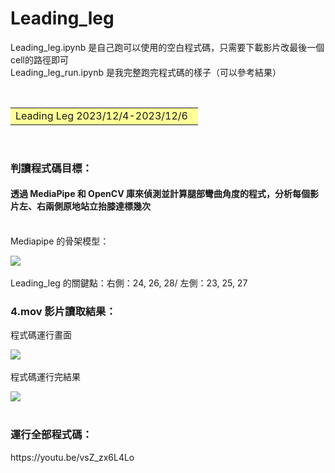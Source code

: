 # Leading_leg

Leading_leg.ipynb 是自己跑可以使用的空白程式碼，只需要下載影片改最後一個cell的路徑即可<br>
Leading_leg_run.ipynb 是我完整跑完程式碼的樣子（可以參考結果）


&emsp;<font size=6><table><tr><td bgcolor=#ffff99> 
Leading Leg 2023/12/4-2023/12/6&ensp; </td></tr></table></font>
<br>
<h3>判讀程式碼目標：</h3>
<h4>透過 MediaPipe 和 OpenCV 庫來偵測並計算腿部彎曲角度的程式，分析每個影片左、右兩側原地站立抬膝達標幾次</h4> 
<br>
Mediapipe 的骨架模型：

![](https://imgur.com/C98MGPb.png)<br>
<br>
Leading_leg 的關鍵點：右側：24, 26, 28/ 左側：23, 25, 27
<br>

<h3>4.mov 影片讀取結果：</h3>
程式碼運行畫面<br>

![](https://imgur.com/nsOeCD4.png)<br>
<br>
程式碼運行完結果<br>

![](https://imgur.com/3qZgiU3.png)<br>
<br>


<h3>運行全部程式碼：</h3>
https://youtu.be/vsZ_zx6L4Lo
<br>
<br>
<br>
